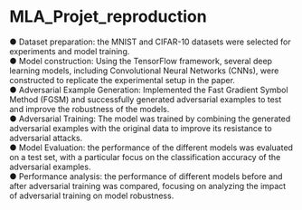 # MLA_Projet_reproduction
● Dataset preparation: the MNIST and CIFAR-10 datasets were selected for experiments and model training. <br>
● Model construction: Using the TensorFlow framework, several deep learning models, including Convolutional Neural Networks (CNNs), were constructed to replicate the experimental setup in the paper.<br>
● Adversarial Example Generation: Implemented the Fast Gradient Symbol Method (FGSM) and successfully generated adversarial examples to test and improve the robustness of the models.<br>
● Adversarial Training: The model was trained by combining the generated adversarial examples with the original data to improve its resistance to adversarial attacks.<br>
● Model Evaluation: the performance of the different models was evaluated on a test set, with a particular focus on the classification accuracy of the adversarial examples.<br>
● Performance analysis: the performance of different models before and after adversarial training was compared, focusing on analyzing the impact of adversarial training on model robustness.<br>

